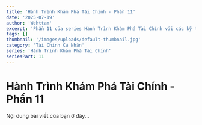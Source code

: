 ```yaml
---
title: 'Hành Trình Khám Phá Tài Chính - Phần 11'
date: '2025-07-19'
author: 'Wehttam'
excerpt: 'Phần 11 của series Hành Trình Khám Phá Tài Chính với các kỹ thuật và ví dụ thực tế.'
tags: []
thumbnail: '/images/uploads/default-thumbnail.jpg'
category: 'Tài Chính Cá Nhân'
series: 'Hành Trình Khám Phá Tài Chính'
seriesPart: 11
---
```


# Hành Trình Khám Phá Tài Chính - Phần 11

Nội dung bài viết của bạn ở đây...
